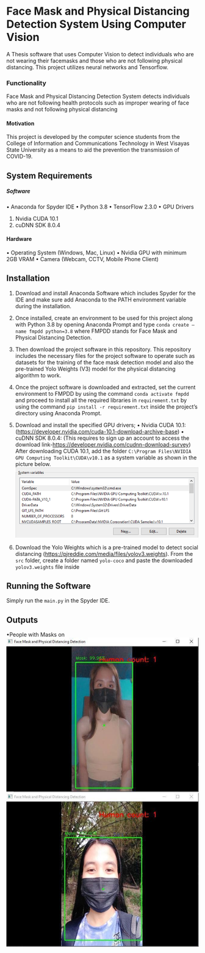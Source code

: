# Face Mask and Physical Distancing Detection System Using Computer Vision
A Thesis software that uses Computer Vision to detect individuals who are not wearing their facemasks and those who are not following physical distancing. This project utilizes neural networks and Tensorflow.

### Functionality
Face Mask and Physical Distancing Detection System detects individuals who are not following health protocols such as improper wearing of face masks and not following physical distancing

#### Motivation
This project is developed by the computer science students from the College of Information and Communications Technology in West Visayas State University as a means to aid the prevention the transmission of COVID-19. 
## System Requirements
##### Software
•	Anaconda for Spyder IDE
•	Python 3.8
•	TensorFlow 2.3.0
•	GPU Drivers
1.	Nvidia CUDA 10.1
2.	cuDNN SDK 8.0.4

#### Hardware
•	Operating System (Windows, Mac, Linux)
•	Nvidia GPU with minimum 2GB VRAM
•	Camera (Webcam, CCTV, Mobile Phone Client)

## Installation 
1.	Download and install Anaconda Software which includes Spyder for the IDE and make sure add Anaconda to the PATH environment variable during the installation.

2.	Once installed, create an environment to be used for this project along with Python 3.8 by opening Anaconda Prompt and type `conda create –name fmpdd python=3.8` where FMPDD stands for Face Mask and Physical Distancing Detection. 

3.	Then download the project software in this repository. This repository includes the necessary files for the project software to operate such as datasets for the training of the face mask detection model and also the pre-trained Yolo Weights (V3) model for the physical distancing algorithm to work.

4.	Once the project software is downloaded and extracted, set the current environment to FMPDD by using the command `conda activate fmpdd` and proceed to install all the required libraries in `requirement.txt` by using the command `pip install -r requirement.txt` inside the project’s directory using Anaconda Prompt.

5.	Download and install the specified GPU drivers;
•	Nvidia CUDA 10.1:
(https://developer.nvidia.com/cuda-10.1-download-archive-base)
•	cuDNN SDK 8.0.4: (This requires to sign up an account to access the download link-https://developer.nvidia.com/cudnn-download-survey)
After downloading CUDA 10.1, add the folder `C:\Program Files\NVIDIA GPU Computing Toolkit\CUDA\v10.1` as a system variable as shown in the picture below. <br/>
![alt text](https://github.com/Sturg25/Face_Mask_and_Physical_Distancing_Detection_System/blob/main/pictures/PATH.PNG?raw=true)

6. Download the Yolo Weights which is a pre-trained model to detect social distancing (https://pjreddie.com/media/files/yolov3.weights). From the `src` folder, create a folder named `yolo-coco` and paste the downloaded `yolov3.weights` file inside

## Running the Software
Simply run the `main.py` in the Spyder IDE.

## Outputs
•People with Masks on <br/>
![alt text](https://github.com/Sturg25/Face_Mask_and_Physical_Distancing_Detection_System/blob/main/pictures/Flora.PNG?raw=true)
![alt text](https://github.com/Sturg25/Face_Mask_and_Physical_Distancing_Detection_System/blob/main/pictures/Marriane.PNG?raw=true)

